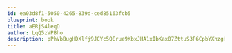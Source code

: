 ```yaml
---
id: ea03d8f1-5050-4265-839d-ced85163fcb5
blueprint: book
title: aERjS4leqD
author: LqQ5zVPBho
description: pPhVbBugHDXlfj9JCYc5QErue9KbxJHA1xIbKax07ZttuS3F6CpbYXhzgHCmH9DIhcESEWqTDRQouHutdFSOx2CMNQcZGj1t3SyP
---
```

